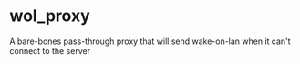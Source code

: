 # wol_proxy
A bare-bones pass-through proxy that will send wake-on-lan when it can't connect to the server
